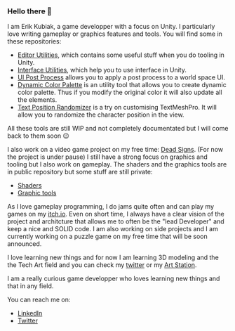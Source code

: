 ### Hello there 👋

I am Erik Kubiak, a game developper with a focus on Unity.
I particularly love writing  gameplay or graphics features and tools.
You will find some in these repositories:
- [Editor Utilities](https://github.com/ErikRikoo/com.rikoo.editor-utilities), which contains some useful stuff when you do tooling in Unity.
- [Interface Utilities](https://github.com/ErikRikoo/com.rikoo.interface-utilities), which help you to use interface in Unity.
- [UI Post Process](https://github.com/ErikRikoo/Unity-UI-Post-Process) allows you to apply a post process to a world space UI.
- [Dynamic Color Palette](https://github.com/ErikRikoo/Unity-Dynamic-Color-Palette) is an utility tool that allows you to create dynamic color palette. Thus if you modify the original color it will also update all the elements.
- [Text Position Randomizer](https://github.com/ErikRikoo/Unity-Text-Position-Randomizer) is a try on customising TextMeshPro. It will allow you to randomize the character position in the view.

All these tools are still WIP and not completely documentated but I will come back to them soon 😉

I also work on a video game project on my free time: [Dead Signs](http://deadsigns.fr/). (For now the project is under pause) I still have a strong focus on graphics and tooling but I also work on gameplay.
The shaders and the graphics tools are in public repository but some stuff are still private:
- [Shaders](https://github.com/ErikRikoo/com.rikoo.dead-signs-shader)
- [Graphic tools](https://github.com/ErikRikoo/com.rikoo.deadsigns-hdrp-utils)

As I love gameplay programming, I do jams quite often and can play my games on my [itch.io](https://rikoo.itch.io/). Even on short time, I always have a clear vision of the project and architcture that allows me to often be the "lead Developer" and keep a nice and SOLID code. 
I am also working on side projects and I am currently working on a puzzle game on my free time that will be soon announced.

I love learning new things and for now I am learning 3D modeling and the the Tech Art field and you can check my [twitter](https://twitter.com/KubiakErik) or my [Art Station](https://www.artstation.com/erikkubiak).

I am a really curious game developper who loves learning new things and that in any field.

You can reach me on:
- [LinkedIn](https://www.linkedin.com/in/erik-kubiak/)
- [Twitter](https://twitter.com/KubiakErik)
